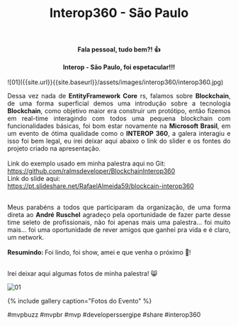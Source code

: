 ﻿---
title: "Interop360 - São Paulo"
comments: true
excerpt_separator: "Ler mais"
categories:
  - Evento
gallery:
  - url: /assets/images/interop360/1.jpeg
    image_path: /assets/images/interop360/1.jpeg
    alt: "Interop - São Paulo"
  - url: /assets/images/interop360/2.jpeg
    image_path: /assets/images/interop360/2.jpeg
    alt: "Interop - São Paulo"
  - url: /assets/images/interop360/3.jpeg
    image_path: /assets/images/interop360/3.jpeg
    alt: "Interop - São Paulo"
  - url: /assets/images/interop360/4.jpeg
    image_path: /assets/images/interop360/4.jpeg
    alt: "Interop - São Paulo"
  - url: /assets/images/interop360/5.jpeg
    image_path: /assets/images/interop360/5.jpeg
    alt: "Interop - São Paulo"
  - url: /assets/images/interop360/6.jpeg
    image_path: /assets/images/interop360/6.jpeg
    alt: "Interop - São Paulo"
  - url: /assets/images/interop360/7.jpeg
    image_path: /assets/images/interop360/7.jpeg
    alt: "Interop - São Paulo"
  - url: /assets/images/interop360/8.jpeg
    image_path: /assets/images/interop360/8.jpeg
    alt: "Interop - São Paulo"
  - url: /assets/images/interop360/9.jpeg
    image_path: /assets/images/interop360/9.jpeg
    alt: "Interop - São Paulo"
  - url: /assets/images/interop360/10.jpeg
    image_path: /assets/images/interop360/10.jpeg
    alt: "Interop - São Paulo"
  - url: /assets/images/interop360/11.jpg
    image_path: /assets/images/interop360/11.jpg
    alt: "Interop - São Paulo"
  - url: /assets/images/interop360/12.jpeg
    image_path: /assets/images/interop360/12.jpeg
    alt: "Interop - São Paulo"
  - url: /assets/images/interop360/13.jpeg
    image_path: /assets/images/interop360/13.jpeg
    alt: "Interop - São Paulo"
  - url: /assets/images/interop360/14.jpeg
    image_path: /assets/images/interop360/14.jpeg
    alt: "Interop - São Paulo"
  - url: /assets/images/interop360/15.jpeg
    image_path: /assets/images/interop360/15.jpeg
    alt: "Interop - São Paulo"
  - url: /assets/images/interop360/16.jpeg
    image_path: /assets/images/interop360/16.jpeg
    alt: "Interop - São Paulo"
  - url: /assets/images/interop360/17.jpeg
    image_path: /assets/images/interop360/17.jpeg
    alt: "Interop - São Paulo"
  - url: /assets/images/interop360/18.jpeg
    image_path: /assets/images/interop360/18.jpeg
    alt: "Interop - São Paulo"
  - url: /assets/images/interop360/19.jpeg
    image_path: /assets/images/interop360/19.jpeg
    alt: "Interop - São Paulo"
---

<center><strong>Fala pessoal, tudo bem?! 👍 </strong></center> <br>
<center><strong>Interop - São Paulo, foi espetacular!!! </strong></center> <br>
![01]({{site.url}}{{site.baseurl}}/assets/images/interop360/interop360.jpg)
<div style="text-align: justify;">

Dessa vez nada de <strong>EntityFramework Core</strong> rs, falamos sobre <strong>Blockchain</strong>, de uma forma superficial demos uma introdução sobre a tecnologia <strong>Blockchain</strong>, como objetivo maior era 
construir um protótipo, então fizemos em real-time interagindo com todos uma pequena blockchain com funcionalidades básicas, foi bom estar novamente na <strong>Microsoft Brasil</strong>, em um 
evento de ótima qualidade como o <strong>INTEROP 360</strong>, a galera interagiu e isso foi bem legal, eu irei deixar aqui abaixo o link do slider e os fontes do projeto criado na apresentação.
<br>
<br>
Link do exemplo usado em minha palestra aqui no Git:<br>
<a href="https://github.com/ralmsdeveloper/BlockchainInterop360" target="_black">https://github.com/ralmsdeveloper/BlockchainInterop360</a>
<br>
Link do slide aqui:<br>
<a href="https://pt.slideshare.net/RafaelAlmeida59/blockcain-interop360" target="_black">https://pt.slideshare.net/RafaelAlmeida59/blockcain-interop360</a>
<br>
<br>

Meus parabéns a todos que participaram da organização, de uma forma direta ao <strong>André Ruschel</strong> agradeço pela oportunidade de fazer parte desse time seleto de profissionais, não foi apenas mais uma palestra... foi muito mais... foi uma oportunidade de rever amigos que ganhei pra vida e é claro, um network.
<br><br>
<strong>Resumindo: </strong> Foi lindo, foi show, amei e que venha o próximo 💚!
 
<br>
Irei deixar aqui algumas fotos de minha palestra! 😸
<br>
</div>  

![01]({{site.url}}{{site.baseurl}}/assets/images/interop360/1.jpeg) 

{% include gallery caption="Fotos do Evento" %}

 #mvpbuzz #mvpbr #mvp #developerssergipe #share #interop360<br><br>